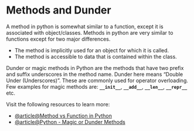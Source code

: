 # Methods and Dunder

A method in python is somewhat similar to a function, except it is associated with object/classes. Methods in python are very similar to functions except for two major differences.

*   The method is implicitly used for an object for which it is called.
*   The method is accessible to data that is contained within the class.

Dunder or magic methods in Python are the methods that have two prefix and suffix underscores in the method name. Dunder here means “Double Under (Underscores)”. These are commonly used for operator overloading. Few examples for magic methods are: **`__init__`**, **`__add__`**, **`__len__`**, **`__repr__`** etc.

Visit the following resources to learn more:

- [@article@Method vs Function in Python](https://www.tutorialspoint.com/difference-between-method-and-function-in-python)
- [@article@Python - Magic or Dunder Methods](https://www.tutorialsteacher.com/python/magic-methods-in-python)